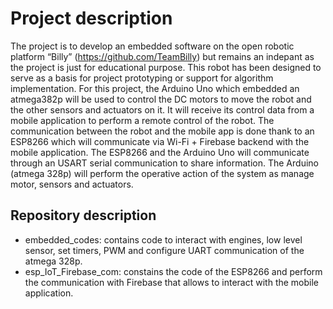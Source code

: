 # Project description
The project is to develop an embedded software on the open robotic platform “Billy” (https://github.com/TeamBilly) but remains an indepant as the project is just for educational purpose.
This robot has been designed to serve as a basis for project prototyping or support for algorithm implementation. 
For this project, the Arduino Uno which embedded an atmega382p will be used to control the DC motors to move the robot and the other sensors and actuators on it. 
It will receive its control data from a mobile application to perform a remote control of the robot. 
The communication between the robot and the mobile app is done thank to an ESP8266 which will communicate via Wi-Fi + Firebase backend with the mobile application. 
The ESP8266 and the Arduino Uno will communicate through an USART serial communication to share information. The Arduino (atmega 328p) will perform the operative action of the system as manage motor, sensors and actuators.

## Repository description

- embedded_codes: contains code to interact with engines, low level sensor, set timers, PWM and configure UART communication of the atmega 328p.
- esp_IoT_Firebase_com: constains the code of the ESP8266 and perform the communication with Firebase that allows to interact with the mobile application.
